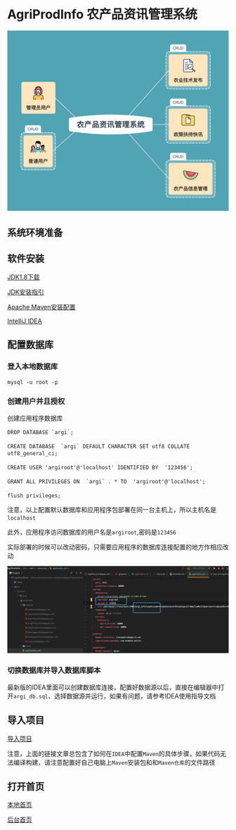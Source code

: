 
# AgriProdInfo 农产品资讯管理系统

![系统模块总览](农产品资讯管理系统.png)

## 系统环境准备

## 软件安装

[JDK1.8下载](https://www.oracle.com/cn/java/technologies/javase/javase-jdk8-downloads.html)

[JDK安装指引](https://blog.csdn.net/weixin_42109012/article/details/94388518)

[Apache Maven安装配置](https://blog.csdn.net/shixianyiyu5277/article/details/80397832)

[IntelliJ IDEA](https://blog.csdn.net/weixin_44323869/article/details/90546148)

## 配置数据库

### 登入本地数据库

    mysql -u root -p
    
### 创建用户并且授权

创建应用程序数据库

    DROP DATABASE `argi`;
    
    CREATE DATABASE  `argi` DEFAULT CHARACTER SET utf8 COLLATE utf8_general_ci;
    
    CREATE USER 'argiroot'@'localhost' IDENTIFIED BY  '123456';
    
    GRANT ALL PRIVILEGES ON  `argi` . * TO  'argiroot'@'localhost';
    
    flush privileges;
    
 注意，以上配置默认数据库和应用程序包部署在同一台主机上，所以主机名是`localhost`
 
 此外，应用程序访问数据库的用户名是`argiroot`,密码是`123456`
 
 实际部署的时候可以改动密码，只需要应用程序的数据库连接配置的地方作相应改动
 
 ![应用程序数据库配置连接](./WechatIMG325.png)
 
 ### 切换数据库并导入数据库脚本
    
 最新版的IDEA里面可以创建数据库连接，配置好数据源以后，直接在编辑器中打开`argi_db.sql`、选择数据源并运行，如果有问题，请参考IDEA使用指导文档
 
 ## 导入项目
 
 [导入项目](https://www.cnblogs.com/dpl9963/p/10075456.html)
 
 注意，上面的链接文章总包含了如何在`IDEA`中配置`Maven`的具体步骤，如果代码无法编译构建，请注意配置好自己电脑上`Maven`安装包和和`Maven仓库`的文件路径
 
 ## 打开首页
 
 [本地首页](http://localhost:8888/front/index.html)

 [后台首页](http://localhost:8888/end/page/index.html)
 
 

